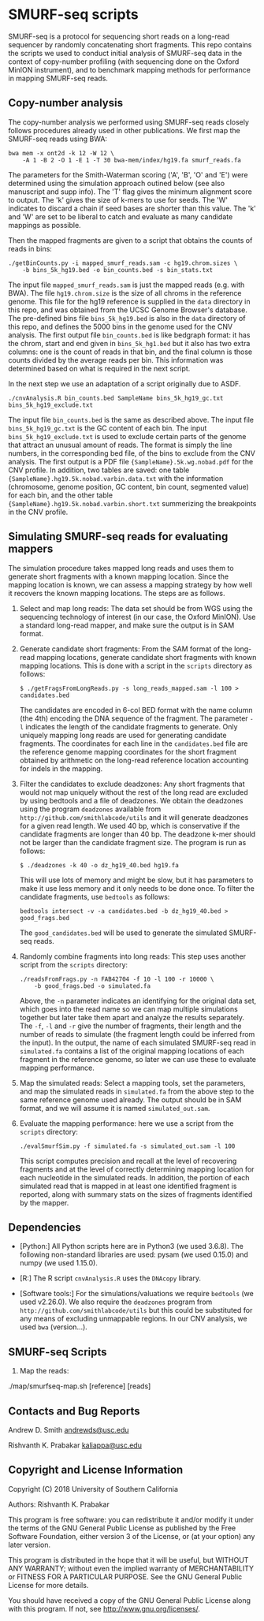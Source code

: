 # SMURF-seq scripts

SMURF-seq is a protocol for sequencing short reads on a long-read
sequencer by randomly concatenating short fragments. This repo
contains the scripts we used to conduct initial analysis of SMURF-seq
data in the context of copy-number profiling (with sequencing done on
the Oxford MinION instrument), and to benchmark mapping methods for
performance in mapping SMURF-seq reads.

## Copy-number analysis

The copy-number analysis we performed using SMURF-seq reads closely
follows procedures already used in other publications. We first map
the SMURF-seq reads using BWA:
```
bwa mem -x ont2d -k 12 -W 12 \
    -A 1 -B 2 -O 1 -E 1 -T 30 bwa-mem/index/hg19.fa smurf_reads.fa
```
The parameters for the Smith-Waterman scoring ('A', 'B', 'O' and 'E')
were determined using the simulation approach outined below (see also
manuscript and supp info). The 'T' flag gives the minimum alignment
score to output. The 'k' gives the size of k-mers to use for
seeds. The 'W' indicates to discard a chain if seed bases are shorter
than this value. The 'k' and 'W' are set to be liberal to catch and
evaluate as many candidate mappings as possible.

Then the mapped fragments are given to a script that obtains the
counts of reads in bins:
```
./getBinCounts.py -i mapped_smurf_reads.sam -c hg19.chrom.sizes \
    -b bins_5k_hg19.bed -o bin_counts.bed -s bin_stats.txt
```
The input file `mapped_smurf_reads.sam` is just the mapped reads
(e.g. with BWA). The file `hg19.chrom.size` is the size of all chroms
in the reference genome. This file for the hg19 reference is supplied
in the `data` directory in this repo, and was obtained from the UCSC
Genome Browser's database. The pre-defined bins file `bins_5k_hg19.bed`
is also in the `data` directory of this repo, and defines the 5000
bins in the genome used for the CNV analysis. The first output file
`bin_counts.bed` is like bedgraph format: it has the chrom, start and
end given in `bins_5k_hg1.bed` but it also has two extra columns:
one is the count of reads in that bin, and the final column is those
counts divided by the average reads per bin. This information was
determined based on what is required in the next script.

In the next step we use an adaptation of a script originally due to
ASDF.
```
./cnvAnalysis.R bin_counts.bed SampleName bins_5k_hg19_gc.txt bins_5k_hg19_exclude.txt
```
The input file `bin_counts.bed` is the same as described above. The input file 
`bins_5k_hg19_gc.txt` is the GC content of each bin. The input `bins_5k_hg19_exclude.txt`
is used to exclude certain parts of the genome that attract an unusual amount of reads. 
The format is simply the line numbers, in the corresponding bed file, of the bins
to exclude from the CNV analysis. The first output is a PDF file 
`{SampleName}.5k.wg.nobad.pdf` for the CNV profile. In addition,
two tables are saved: one table 
`{SampleName}.hg19.5k.nobad.varbin.data.txt` with the information
(chromosome, genome position,  GC content, bin count, segmented value) for each bin, and 
the other table `{SampleName}.hg19.5k.nobad.varbin.short.txt`
summerizing the breakpoints in the CNV profile.

## Simulating SMURF-seq reads for evaluating mappers

The simulation procedure takes mapped long reads and uses them to
generate short fragments with a known mapping location. Since the
mapping location is known, we can assess a mapping strategy by how
well it recovers the known mapping locations. The steps are as follows.

1. Select and map long reads: The data set should be from WGS using
   the sequencing technology of interest (in our case, the Oxford
   MinION). Use a standard long-read mapper, and make sure the output
   is in SAM format.

2. Generate candidate short fragments: From the SAM format of the
   long-read mapping locations, generate candidate short fragments
   with known mapping locations. This is done with a script in the
   `scripts` directory as follows:
   ```
   $ ./getFragsFromLongReads.py -s long_reads_mapped.sam -l 100 > candidates.bed
   ```
   The candidates are encoded in 6-col BED format with the name column
   (the 4th) encoding the DNA sequence of the fragment. The parameter
   `-l` indicates the length of the candidate fragments to generate.
   Only uniquely mapping long reads are used for generating candidate
   fragments. The coordinates for each line in the `candidates.bed` file
   are the reference genome mapping coordinates for the short fragment
   obtained by arithmetic on the long-read reference location accounting
   for indels in the mapping.

3. Filter the candidates to exclude deadzones: Any short fragments that
   would not map uniquely without the rest of the long read are excluded
   by using bedtools and a file of deadzones. We obtain the deadzones using
   the program `deadzones` available from `http://github.com/smithlabcode/utils`
   and it will generate deadzones for a given read length. We used 40 bp, which
   is conservative if the candidate fragments are longer than 40 bp. The
   deadzone k-mer should not be larger than the candidate fragment size. The
   program is run as follows:
   ```
   $ ./deadzones -k 40 -o dz_hg19_40.bed hg19.fa
   ```
   This will use lots of memory and might be slow, but it has parameters
   to make it use less memory and it only needs to be done once.
   To filter the candidate fragments, use `bedtools` as follows:
   ```
   bedtools intersect -v -a candidates.bed -b dz_hg19_40.bed > good_frags.bed
   ```
   The `good_candidates.bed` will be used to generate the simulated
   SMURF-seq reads.

4. Randomly combine fragments into long reads: This step uses another script
   from the `scripts` directory:
   ```
   ./readsFromFrags.py -n FAB42704 -f 10 -l 100 -r 10000 \
       -b good_frags.bed -o simulated.fa
   ```
   Above, the `-n` parameter indicates an identifying for the original
   data set, which goes into the read name so we can map multiple
   simulations together but later take them apart and analyze the
   results separately. The `-f`, `-l` and `-r` give the number of
   fragments, their length and the number of reads to simulate (the
   fragment length could be inferred from the input). In the output,
   the name of each simulated SMURF-seq read in `simulated.fa`
   contains a list of the original mapping locations of each fragment
   in the reference genome, so later we can use these to evaluate mapping
   performance.

5. Map the simulated reads: Select a mapping tools, set the parameters, and
   map the simulated reads in `simulated.fa` from the above step to the
   same reference genome used already. The output should be in SAM format,
   and we will assume it is named `simulated_out.sam`.

6. Evaluate the mapping performance: here we use a script from the `scripts`
   directory:
   ```
   ./evalSmurfSim.py -f simulated.fa -s simulated_out.sam -l 100
   ```
   This script computes precision and recall at the level of recovering
   fragments and at the level of correctly determining mapping location
   for each nucleotide in the simulated reads. In addition, the portion of
   each simulated read that is mapped in at least one identified fragment
   is reported, along with summary stats on the sizes of fragments identified
   by the mapper.

## Dependencies

* [Python:] All Python scripts here are in Python3 (we used 3.6.8). The
    following non-standard libraries are used: pysam (we used 0.15.0) and
    numpy (we used 1.15.0).

* [R:] The R script `cnvAnalysis.R` uses the `DNAcopy` library.

* [Software tools:] For the simulations/valuations we require
    `bedtools` (we used v2.26.0). We also require the `deadzones`
    program from `http://github.com/smithlabcode/utils` but this could
    be substituted for any means of excluding unmappable regions.
    In our CNV analysis, we used `bwa` (version...).

## SMURF-seq Scripts
1. Map the reads:

  ./map/smurfseq-map.sh [reference] [reads]

## Contacts and Bug Reports
Andrew D. Smith andrewds@usc.edu

Rishvanth K. Prabakar kaliappa@usc.edu

## Copyright and License Information
Copyright (C) 2018 University of Southern California

Authors: Rishvanth K. Prabakar

This program is free software: you can redistribute it and/or modify
it under the terms of the GNU General Public License as published by
the Free Software Foundation, either version 3 of the License, or
(at your option) any later version.

This program is distributed in the hope that it will be useful,
but WITHOUT ANY WARRANTY; without even the implied warranty of
MERCHANTABILITY or FITNESS FOR A PARTICULAR PURPOSE.  See the
GNU General Public License for more details.

You should have received a copy of the GNU General Public License
along with this program. If not, see <http://www.gnu.org/licenses/>.
